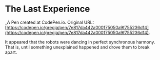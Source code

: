# The Last Experience
 _A Pen created at CodePen.io. Original URL: [https://codepen.io/gregja/pen/7e817da442a000175050a9f755236d14](https://codepen.io/gregja/pen/7e817da442a000175050a9f755236d14).

 It appeared that the robots were dancing in perfect synchronous harmony. That is, until something unexplained happened and drove them to break apart.